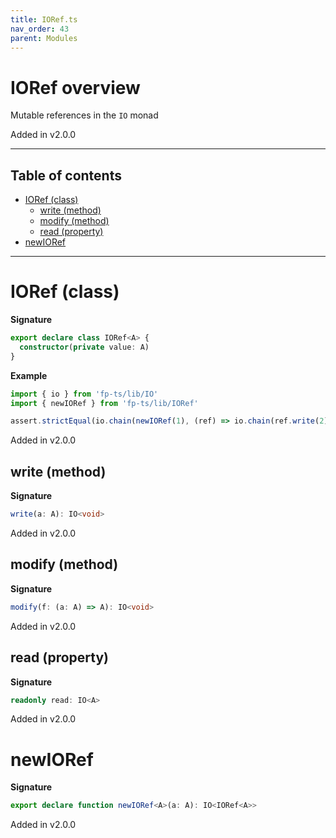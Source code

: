 ```yaml
---
title: IORef.ts
nav_order: 43
parent: Modules
---
```


# IORef overview

Mutable references in the `IO` monad

Added in v2.0.0

---

<h2 class="text-delta">Table of contents</h2>

- [IORef (class)](#ioref-class)
  - [write (method)](#write-method)
  - [modify (method)](#modify-method)
  - [read (property)](#read-property)
- [newIORef](#newioref)

---

# IORef (class)

**Signature**

```ts
export declare class IORef<A> {
  constructor(private value: A)
}
```

**Example**

```ts
import { io } from 'fp-ts/lib/IO'
import { newIORef } from 'fp-ts/lib/IORef'

assert.strictEqual(io.chain(newIORef(1), (ref) => io.chain(ref.write(2), () => ref.read))(), 2)
```

Added in v2.0.0

## write (method)

**Signature**

```ts
write(a: A): IO<void>
```

Added in v2.0.0

## modify (method)

**Signature**

```ts
modify(f: (a: A) => A): IO<void>
```

Added in v2.0.0

## read (property)

**Signature**

```ts
readonly read: IO<A>
```

Added in v2.0.0

# newIORef

**Signature**

```ts
export declare function newIORef<A>(a: A): IO<IORef<A>>
```

Added in v2.0.0
